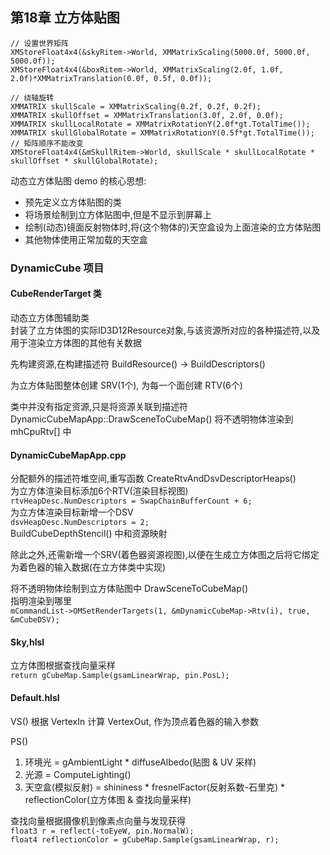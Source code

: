 ## 第18章 立方体贴图
```
// 设置世界矩阵
XMStoreFloat4x4(&skyRitem->World, XMMatrixScaling(5000.0f, 5000.0f, 5000.0f));
XMStoreFloat4x4(&boxRitem->World, XMMatrixScaling(2.0f, 1.0f, 2.0f)*XMMatrixTranslation(0.0f, 0.5f, 0.0f));

// 绕轴旋转
XMMATRIX skullScale = XMMatrixScaling(0.2f, 0.2f, 0.2f);
XMMATRIX skullOffset = XMMatrixTranslation(3.0f, 2.0f, 0.0f);
XMMATRIX skullLocalRotate = XMMatrixRotationY(2.0f*gt.TotalTime());
XMMATRIX skullGlobalRotate = XMMatrixRotationY(0.5f*gt.TotalTime());
// 矩阵顺序不能改变
XMStoreFloat4x4(&mSkullRitem->World, skullScale * skullLocalRotate * skullOffset * skullGlobalRotate);
```
  
动态立方体贴图 demo 的核心思想:  
+ 预先定义立方体贴图的类  
+ 将场景绘制到立方体贴图中,但是不显示到屏幕上  
+ 绘制(动态)镜面反射物体时,将(这个物体的)天空盒设为上面渲染的立方体贴图  
+ 其他物体使用正常加载的天空盒  
### DynamicCube 项目
#### CubeRenderTarget 类
动态立方体图辅助类  
封装了立方体图的实际ID3D12Resource对象,与该资源所对应的各种描述符,以及用于渲染立方体图的其他有关数据  
  
先构建资源,在构建描述符 BuildResource() -> BuildDescriptors()  
  
为立方体贴图整体创建 SRV(1个), 为每一个面创建 RTV(6个)  
  
类中并没有指定资源,只是将资源关联到描述符  
DynamicCubeMapApp::DrawSceneToCubeMap() 将不透明物体渲染到 mhCpuRtv[] 中  
#### DynamicCubeMapApp.cpp
分配额外的描述符堆空间,重写函数 CreateRtvAndDsvDescriptorHeaps()  
为立方体渲染目标添加6个RTV(渲染目标视图)  
`rtvHeapDesc.NumDescriptors = SwapChainBufferCount + 6;`  
为立方体渲染目标新增一个DSV  
`dsvHeapDesc.NumDescriptors = 2;`  
BuildCubeDepthStencil() 中和资源映射  
  
除此之外,还需新增一个SRV(着色器资源视图),以便在生成立方体图之后将它绑定为着色器的输入数据(在立方体类中实现)  
  

将不透明物体绘制到立方体贴图中 DrawSceneToCubeMap()  
指明渲染到哪里  
`mCommandList->OMSetRenderTargets(1, &mDynamicCubeMap->Rtv(i), true, &mCubeDSV);`
#### Sky,hlsl
立方体图根据查找向量采样  
`return gCubeMap.Sample(gsamLinearWrap, pin.PosL);`  
#### Default.hlsl
VS() 根据 VertexIn 计算 VertexOut, 作为顶点着色器的输入参数  
  
PS()  
1. 环境光 = gAmbientLight * diffuseAlbedo(贴图 & UV 采样)  
2. 光源 = ComputeLighting()  
3. 天空盒(模拟反射) = shininess * fresnelFactor(反射系数-石里克) * reflectionColor(立方体图 & 查找向量采样)  
  
查找向量根据摄像机到像素点向量与发现获得  
`float3 r = reflect(-toEyeW, pin.NormalW);`  
`float4 reflectionColor = gCubeMap.Sample(gsamLinearWrap, r);`  
